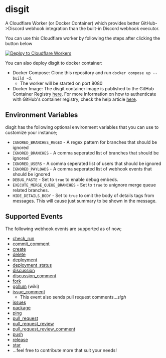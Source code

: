 # disgit
A Cloudflare Worker (or Docker Container) which provides better GitHub->Discord webhook integration than the built-in Discord webhook executor.

You can use this Cloudflare worker by following the steps after clicking the button below 

[![Deploy to Cloudflare Workers](https://deploy.workers.cloudflare.com/button)](https://deploy.workers.cloudflare.com/?url=https://github.com/JRoy/disgit)


You can also deploy disgit to docker container:
* Docker Compose: Clone this repository and run `docker compose up --build -d`.
  * The worker will be started on port 8080
* Docker Image: The disgit container image is published to the GitHub Container Registry [here](https://github.com/JRoy/disgit/pkgs/container/disgit). For more information on how to authenticate with GitHub's container registry, check the help article [here](https://docs.github.com/en/packages/working-with-a-github-packages-registry/working-with-the-container-registry#authenticating-to-the-container-registry). 

## Environment Variables
disgit has the following optional environment variables that you can use to customize your instance;
- `IGNORED_BRANCHES_REGEX` - A regex pattern for branches that should be ignored
- `IGNORED_BRANCHES` - A comma seperated list of branches that should be ignored
- `IGNORED_USERS` - A comma seperated list of users that should be ignored
- `IGNORED_PAYLOADS` - A comma seperated list of webhook events that should be ignored
- `DEBUG_PASTE` - Set to `true` to enable debug embeds.
- `EXECUTE_MERGE_QUEUE_BRANCHES` - Set to `true` to unignore merge queue related branches.
- `HIDE_DETAILS_BODY` - Set to `true` to omit the body of details tags from messages. This will cause just summary to be shown in the message.

## Supported Events
The following webhook events are supported as of now;
* [check_run](https://docs.github.com/en/developers/webhooks-and-events/webhook-events-and-payloads#check_run)
* [commit_comment](https://docs.github.com/en/developers/webhooks-and-events/webhook-events-and-payloads#commit_comment)
* [create](https://docs.github.com/en/developers/webhooks-and-events/webhook-events-and-payloads#create)
* [delete](https://docs.github.com/en/developers/webhooks-and-events/webhook-events-and-payloads#delete)
* [deployment](https://docs.github.com/en/developers/webhooks-and-events/webhooks/webhook-events-and-payloads#deployment)
* [deployment_status](https://docs.github.com/en/developers/webhooks-and-events/webhooks/webhook-events-and-payloads#deployment_status)
* [discussion](https://docs.github.com/en/developers/webhooks-and-events/webhook-events-and-payloads#discussion)
* [discussion_comment](https://docs.github.com/en/developers/webhooks-and-events/webhook-events-and-payloads#discussion_comment)
* [fork](https://docs.github.com/en/developers/webhooks-and-events/webhook-events-and-payloads#fork)
* [gollum](https://docs.github.com/en/developers/webhooks-and-events/webhooks/webhook-events-and-payloads#gollum) (wiki)
* [issue_comment](https://docs.github.com/en/developers/webhooks-and-events/webhook-events-and-payloads#issue_comment)
  * This event also sends pull request comments...*sigh*
* [issues](https://docs.github.com/en/developers/webhooks-and-events/webhook-events-and-payloads#issues)
* [package](https://docs.github.com/en/webhooks-and-events/webhooks/webhook-events-and-payloads#package)
* [ping](https://docs.github.com/en/developers/webhooks-and-events/webhook-events-and-payloads#ping)
* [pull_request](https://docs.github.com/en/developers/webhooks-and-events/webhook-events-and-payloads#pull_request)
* [pull_request_review](https://docs.github.com/en/developers/webhooks-and-events/webhook-events-and-payloads#pull_request_review)
* [pull_request_review_comment](https://docs.github.com/en/developers/webhooks-and-events/webhook-events-and-payloads#pull_request_review_comment)
* [push](https://docs.github.com/en/developers/webhooks-and-events/webhook-events-and-payloads#push)
* [release](https://docs.github.com/en/developers/webhooks-and-events/webhook-events-and-payloads#release)
* [star](https://docs.github.com/en/developers/webhooks-and-events/webhook-events-and-payloads#star)
* ...feel free to contribute more that suit your needs!
